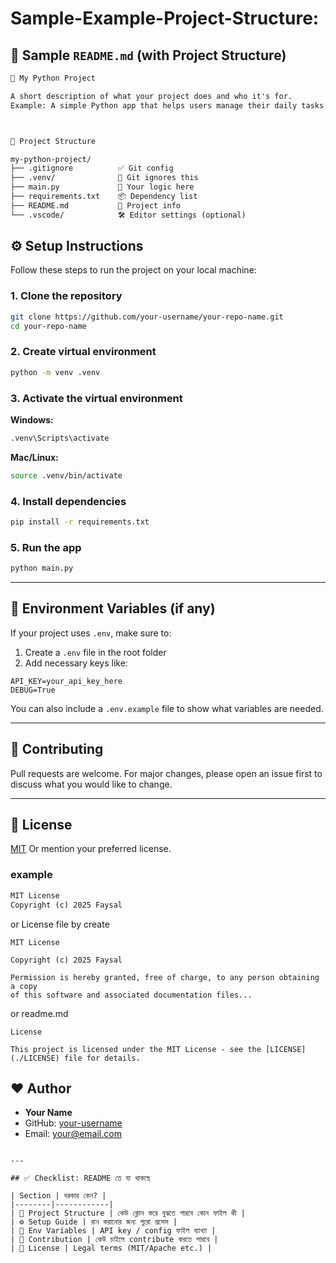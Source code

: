# Sample-Example-Project-Structure:

## 🧾 Sample `README.md` (with Project Structure)

```markdown
🐍 My Python Project

A short description of what your project does and who it's for.  
Example: A simple Python app that helps users manage their daily tasks via CLI.



📁 Project Structure

my-python-project/
├── .gitignore          ✅ Git config
├── .venv/              🚫 Git ignores this
├── main.py             🧠 Your logic here
├── requirements.txt    📦 Dependency list
├── README.md           📄 Project info
└── .vscode/            🛠️ Editor settings (optional)
```

## ⚙️ Setup Instructions

Follow these steps to run the project on your local machine:

### 1. Clone the repository
```bash
git clone https://github.com/your-username/your-repo-name.git
cd your-repo-name
````

### 2. Create virtual environment

```bash
python -m venv .venv
```

### 3. Activate the virtual environment

**Windows:**

```bash
.venv\Scripts\activate
```

**Mac/Linux:**

```bash
source .venv/bin/activate
```

### 4. Install dependencies

```bash
pip install -r requirements.txt
```

### 5. Run the app

```bash
python main.py
```

---

## 🔐 Environment Variables (if any)

If your project uses `.env`, make sure to:

1. Create a `.env` file in the root folder
2. Add necessary keys like:

```
API_KEY=your_api_key_here
DEBUG=True
```

You can also include a `.env.example` file to show what variables are needed.

---

## 🤝 Contributing

Pull requests are welcome. For major changes, please open an issue first to discuss what you would like to change.

---

## 📄 License

[MIT](https://choosealicense.com/licenses/mit/)
Or mention your preferred license.

### example

```txt
MIT License  
Copyright (c) 2025 Faysal
```
or License file by create
```
MIT License

Copyright (c) 2025 Faysal

Permission is hereby granted, free of charge, to any person obtaining a copy
of this software and associated documentation files...
```
or readme.md

```
License

This project is licensed under the MIT License - see the [LICENSE](./LICENSE) file for details.
```
## ❤️ Author

* **Your Name**
* GitHub: [your-username](https://github.com/your-username)
* Email: [your@email.com](mailto:your@email.com)

```

---

## ✅ Checklist: README তে যা থাকছে

| Section | দরকার কেন? |
|--------|------------|
| 📂 Project Structure | কেউ ক্লোন করে বুঝতে পারবে কোন ফাইল কী |
| ⚙️ Setup Guide | রান করানোর জন্য পুরো প্রসেস |
| 🔐 Env Variables | API key / config ফাইল ব্যাখ্যা |
| 🤝 Contribution | কেউ চাইলে contribute করতে পারবে |
| 📄 License | Legal terms (MIT/Apache etc.) |


